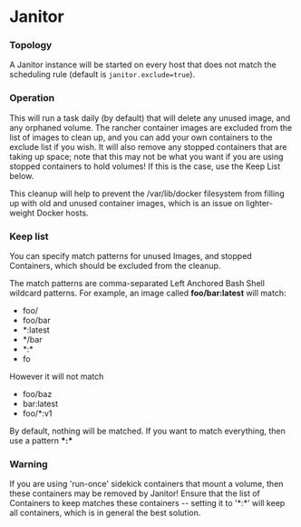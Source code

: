 # Janitor

### Topology

A Janitor instance will be started on every host that does not match the
scheduling rule (default is `janitor.exclude=true`).

### Operation

This will run a task daily (by default) that will delete any unused
image, and any orphaned volume.  The rancher container images are excluded
from the list of images to clean up, and you can add your own containers to
the exclude list if you wish.  It will also remove any stopped containers
that are taking up space; note that this may not be what you want if you
are using stopped containers to hold volumes!  If this is the case, use the
Keep List below.

This cleanup will help to prevent the /var/lib/docker filesystem from filling 
up with old and unused container images, which is an issue on lighter-weight
Docker hosts.

### Keep list

You can specify match patterns for unused Images, and stopped Containers, 
which should be excluded from the cleanup.

The match patterns are comma-separated Left Anchored Bash Shell wildcard
patterns.  For example, an image called **foo/bar:latest** will match:

* foo/
* foo/bar
* \*:latest
* \*/bar
* \*:\*
* fo

However it will not match

* foo/baz
* bar:latest
* foo/\*:v1

By default, nothing will be matched.  If you want to match everything, 
then use a pattern **\*:\***

### Warning

If you are using 'run-once' sidekick containers that mount a volume, then
these containers may be removed by Janitor!  Ensure that the list of
Containers to keep matches these containers -- setting it to
'\*:\*' will keep all containers, which is in general the best solution.
